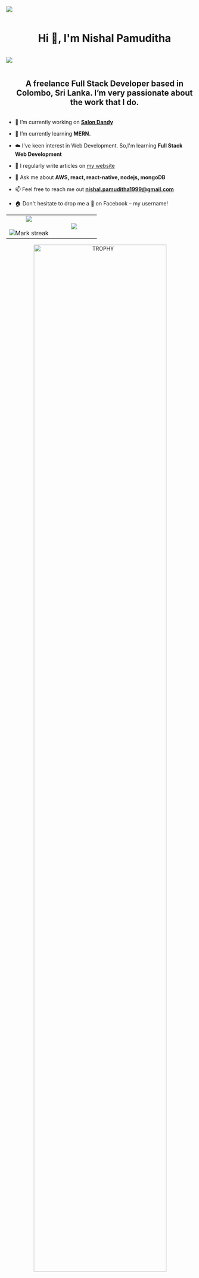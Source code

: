 
<!--horizontal divider(gradiant)-->
<img src="https://user-images.githubusercontent.com/73097560/115834477-dbab4500-a447-11eb-908a-139a6edaec5c.gif">

<!--h1 without bottom border-->
<div id="user-content-toc">
  <ul align="center">
    <summary><h1 style="display: inline-block">Hi 👋, I'm Nishal Pamuditha</h1></summary>
  </ul>
</div>


<!--- snake -->
<img src="https://user-images.githubusercontent.com/73097560/115834477-dbab4500-a447-11eb-908a-139a6edaec5c.gif">


<!--h2 without bottom border-->
<div id="user-content-toc">
  <ul align="center">
    <summary><h2 style="display: inline-block">A freelance Full Stack Developer based in Colombo, Sri Lanka. I’m very passionate about the work that I do.</h2></summary>
  </ul>
</div>


<!--Intro start-->
- 🔭 I’m currently working on <b><a href="https://www.salondandy.com" target="_blank">Salon Dandy</a></b>

- 🌱 I’m currently learning **MERN.**

- ☁️ I've keen interest in Web Development. So,I'm learning **Full Stack Web Development**

- 📝 I regularly write articles on [my website]([https://Nishal99.hashnode.dev/](https://nishal99.github.io/myPortfolio/))

- 💬 Ask me about **AWS, react, react-native, nodejs, mongoDB**

- 📫 Feel free to reach me out **nishal.pamuditha1999@gmail.com**

- 🏠 Don't hesitate to drop me a **👋** on Facebook –  []([https://discordapp.com/users/957722095381540874](https://www.facebook.com/https://web.facebook.com/nishalpamuditha99/)) my username!
<!--Intro end-->



<!--- stats & Trophy (start) -->
<p align="center">
  <!--- stats (start) -->
<table align="center">
<tr border="none">
<td width="50%" align="center">
  
  <img  align="center"  src="https://github-readme-stats.vercel.app/api?username=Nishal99&theme=dark&show_icons=true&count_private=true" />
  <br></br>
  <img  title="🔥 Get streak stats for your profile at git.io/streak-stats" alt="Mark streak" src="https://github-readme-streak-stats.herokuapp.com/?user=Nishal99&theme=dark&hide_border=false" /> 
</td>

<td width="50%" align="center">

  <img  align="center"  src="https://github-readme-stats.anuraghazra1.vercel.app/api/top-langs/?username=Nishal99&theme=dark&hide_border=false&no-bg=true&no-frame=true&langs_count=10"/>
  
  </td>
</tr>
</table>
<!--- stats (end) -->

<!--- trophy (start) -->
<div align=center>
  <a href="https://github.com/ryo-ma/github-profile-trophy" title="Go to Source">
      <img align="center" width=84% src="https://github-profile-trophy.vercel.app/?username=Nishal99&theme=radical&row=1&column=7&margin-h=15&margin-w=5&no-bg=true" alt="TROPHY" />
    </a>
</div>
<!--- trophy (start) -->


</p>        
<!--- stats (end) -->


<!--h1 without bottom border-->
<div id="user-content-toc">
  <ul align="center">
    <summary><h2 style="display: inline-block">Technologies That I Know👨🏻‍💻</h2></summary>
  </ul>
</div>
<!--tech stack icons-->
<p align="center">
  <a href="https://skillicons.dev">
    <img src="https://skillicons.dev/icons?i=git,aws,cpp,css,discord,,express,figma,firebase,github,html,js,materialui,mongodb,mysql,nextjs,nodejs,py,react,redux,tailwind,ts,vscode,kubernetes&perline=14" />
  </a>
</p>


<!-- Connect with me -->
<!--h2 without bottom border-->
<div id="user-content-toc">
  <ul align="center">
    <summary><h2 style="display: inline-block">Connect With Me🤝</h2></summary>
  </ul>
</div>

<!--icons and links-->
<p align="center">
<a href="https://www.linkedin.com/in/nishal-pamuditha/" target="blank"><img align="center" src="https://raw.githubusercontent.com/rahuldkjain/github-profile-readme-generator/master/src/images/icons/Social/linked-in-alt.svg" alt="https://www.linkedin.com/in/nishal-pamuditha/" height="30" width="40" /></a>
<a href="https://stackoverflow.com/users/27764593/nishal-pamuditha" target="blank"><img align="center" src="https://raw.githubusercontent.com/rahuldkjain/github-profile-readme-generator/master/src/images/icons/Social/stack-overflow.svg" alt="https://stackoverflow.com/users/27764593/nishal-pamuditha" height="30" width="40" /></a>
<a href="https://web.facebook.com/nishalpamuditha99/" target="blank"><img align="center" src="https://raw.githubusercontent.com/rahuldkjain/github-profile-readme-generator/master/src/images/icons/Social/facebook.svg" alt="https://web.facebook.com/nishalpamuditha99/" height="30" width="40" /></a>
<a href="https://www.instagram.com/_nishal_pamuditha/" target="blank"><img align="center" src="https://raw.githubusercontent.com/rahuldkjain/github-profile-readme-generator/master/src/images/icons/Social/instagram.svg" alt="https://www.instagram.com/_nishal_pamuditha/" height="30" width="40" /></a>
<a href="https://www.youtube.com/@nishalpamuditha" target="blank"><img align="center" src="https://raw.githubusercontent.com/rahuldkjain/github-profile-readme-generator/master/src/images/icons/Social/youtube.svg" alt="https://www.youtube.com/@nishalpamuditha" height="30" width="40" /></a>
</p>


<!--profile visit count-->
<div align="center">
  
[![](https://visitcount.itsvg.in/api?id=Nishal99&icon=3&color=6)](https://visitcount.itsvg.in)
  
</div>


<!--horizontal divider(gradiant)-->
<img src="https://user-images.githubusercontent.com/73097560/115834477-dbab4500-a447-11eb-908a-139a6edaec5c.gif">

----------------------------------------------------------------------
Credit: [Nishal99](https://github.com/Nishal99)

Last Edited on: 12/10/2024
